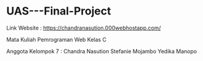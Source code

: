# UAS---Final-Project

Link Website :
https://chandranasution.000webhostapp.com/

Mata Kuliah Pemrograman Web
Kelas C

Anggota Kelompok 7 :
Chandra Nasution
Stefanie Mojambo
Yedika Manopo
